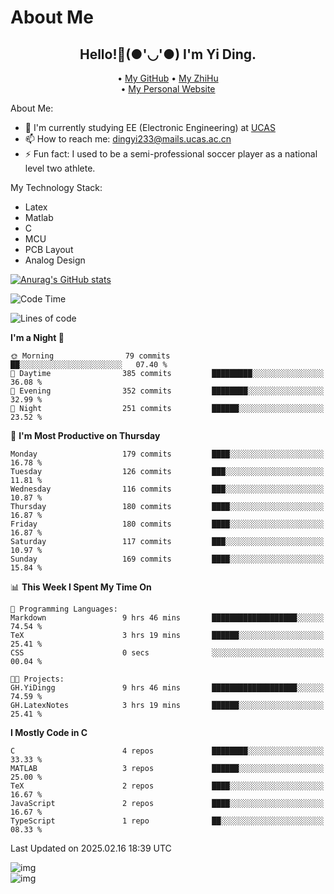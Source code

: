# About Me

<h2 style="text-align:center;"> Hello!👋(●'◡'●) I'm Yi Ding.</h2>

<div style="text-align:center;">
  • <a href="https://github.com/YiDingg">My GitHub</a>
  • <a href="https://www.zhihu.com/people/YiDingg">My ZhiHu</a><br>
  • <a href="https://yidingg.github.io/YiDingg">My Personal Website</a><br>
</div>

About Me:
- 🔭 I'm currently studying EE (Electronic Engineering) at [UCAS](https://www.ucas.ac.cn/)
- 📫 How to reach me: dingyi233@mails.ucas.ac.cn
- ⚡ Fun fact: I used to be a semi-professional soccer player as a national level two athlete.

My Technology Stack:
- Latex
- Matlab
- C
- MCU
- PCB Layout
- Analog Design


[![Anurag's GitHub stats](https://github-readme-stats.vercel.app/api?username=YiDingg)](https://github.com/anuraghazra/github-readme-stats)

<!--START_SECTION:waka-->
![Code Time](http://img.shields.io/badge/Code%20Time-933%20hrs%2031%20mins-blue)

![Lines of code](https://img.shields.io/badge/From%20Hello%20World%20I%27ve%20Written-743.8%20thousand%20lines%20of%20code-blue)

**I'm a Night 🦉** 

```text
🌞 Morning                79 commits          ██░░░░░░░░░░░░░░░░░░░░░░░   07.40 % 
🌆 Daytime                385 commits         █████████░░░░░░░░░░░░░░░░   36.08 % 
🌃 Evening                352 commits         ████████░░░░░░░░░░░░░░░░░   32.99 % 
🌙 Night                  251 commits         ██████░░░░░░░░░░░░░░░░░░░   23.52 % 
```
📅 **I'm Most Productive on Thursday** 

```text
Monday                   179 commits         ████░░░░░░░░░░░░░░░░░░░░░   16.78 % 
Tuesday                  126 commits         ███░░░░░░░░░░░░░░░░░░░░░░   11.81 % 
Wednesday                116 commits         ███░░░░░░░░░░░░░░░░░░░░░░   10.87 % 
Thursday                 180 commits         ████░░░░░░░░░░░░░░░░░░░░░   16.87 % 
Friday                   180 commits         ████░░░░░░░░░░░░░░░░░░░░░   16.87 % 
Saturday                 117 commits         ███░░░░░░░░░░░░░░░░░░░░░░   10.97 % 
Sunday                   169 commits         ████░░░░░░░░░░░░░░░░░░░░░   15.84 % 
```


📊 **This Week I Spent My Time On** 

```text
💬 Programming Languages: 
Markdown                 9 hrs 46 mins       ███████████████████░░░░░░   74.54 % 
TeX                      3 hrs 19 mins       ██████░░░░░░░░░░░░░░░░░░░   25.41 % 
CSS                      0 secs              ░░░░░░░░░░░░░░░░░░░░░░░░░   00.04 % 

🐱‍💻 Projects: 
GH.YiDingg               9 hrs 46 mins       ███████████████████░░░░░░   74.59 % 
GH.LatexNotes            3 hrs 19 mins       ██████░░░░░░░░░░░░░░░░░░░   25.41 % 
```

**I Mostly Code in C** 

```text
C                        4 repos             ████████░░░░░░░░░░░░░░░░░   33.33 % 
MATLAB                   3 repos             ██████░░░░░░░░░░░░░░░░░░░   25.00 % 
TeX                      2 repos             ████░░░░░░░░░░░░░░░░░░░░░   16.67 % 
JavaScript               2 repos             ████░░░░░░░░░░░░░░░░░░░░░   16.67 % 
TypeScript               1 repo              ██░░░░░░░░░░░░░░░░░░░░░░░   08.33 % 
```




 Last Updated on 2025.02.16 18:39 UTC
<!--END_SECTION:waka-->

<!-- Coding activity over the last year -->
<div class='center'><img src='https://wakatime.com/share/@YiDingg/260601e0-8e46-41ab-9832-d4d0ae5fd0bd.svg' alt='img'/></div>

<!-- Languages over the last year -->
<div class='center'><img src='https://wakatime.com/share/@YiDingg/99546fa3-4cc3-4808-ab6e-13f38e27aba1.svg' alt='img'/></div>
